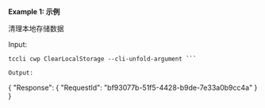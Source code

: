 **Example 1: 示例**

清理本地存储数据

Input: 

```
tccli cwp ClearLocalStorage --cli-unfold-argument ```

Output: 
```
{
    "Response": {
        "RequestId": "bf93077b-51f5-4428-b9de-7e33a0b9cc4a"
    }
}
```

